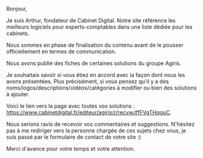 Bonjour,

Je suis Arthur, fondateur de Cabinet Digital. Notre site référence les meilleurs logiciels pour experts-comptables dans une liste dédiée pour les cabinets.

Nous sommes en phase de finalisation du contenu avant de le pousser officiellement en termes de communication.

Nous avons publié des fiches de certaines solutions du groupe Agiris.

Je souhaitais savoir si vous étiez en accord avec la façon dont nous les avons présentées. Plus précisément, si vous pensez qu'il y a des noms/logos/descriptions/vidéos/catégories à modifier ou bien des solutions à ajouter.

Voici le lien vers la page avec toutes vos solutions : https://www.cabinetdigital.fr/editeur/agiris/r/recvwJffFVgTHqguC.

Nous serions ravis de recevoir vos commentaires et suggestions. N'hésitez pas à me rediriger vers la personne chargée de ces sujets chez vous, je suis passé par le formulaire de contact de votre site :)

Merci d'avance pour votre temps et votre attention.